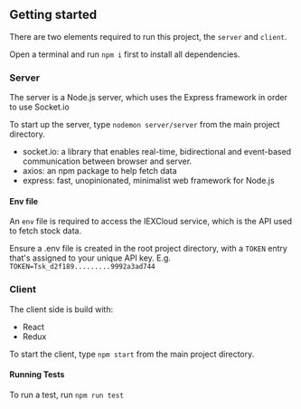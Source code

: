 ## Getting started
There are two elements required to run this project, the `server` and `client`.

Open a terminal and run `npm i` first to install all dependencies.

### Server
The server is a Node.js server, which uses the Express framework in order to use Socket.io

To start up the server, type `nodemon server/server` from the main project directory.

* socket.io: a library that enables real-time, bidirectional and event-based communication between browser and server.
* axios: an npm package to help fetch data
* express: fast, unopinionated, minimalist web framework for Node.js


#### Env file
An `env` file is required to access the IEXCloud service, which is the API used to fetch stock data.

Ensure a .env file is created in the root project directory, with a `TOKEN` entry that's assigned to your unique API key. E.g. `TOKEN=Tsk_d2f189.........9992a3ad744`

### Client
The client side is build with:
* React
* Redux

To start the client, type `npm start` from the main project directory.

#### Running Tests
To run a test, run `npm run test` 
